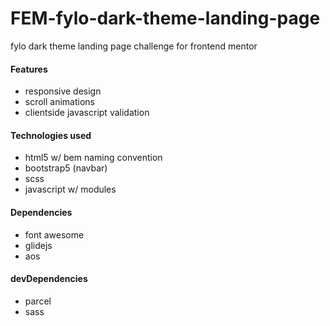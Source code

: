 # FEM-fylo-dark-theme-landing-page
fylo dark theme landing page challenge for frontend mentor

#### Features
- responsive design
- scroll animations
- clientside javascript validation

#### Technologies used
- html5 w/ bem naming convention
- bootstrap5 (navbar)
- scss
- javascript w/ modules

#### Dependencies
- font awesome
- glidejs
- aos

#### devDependencies
- parcel
- sass
